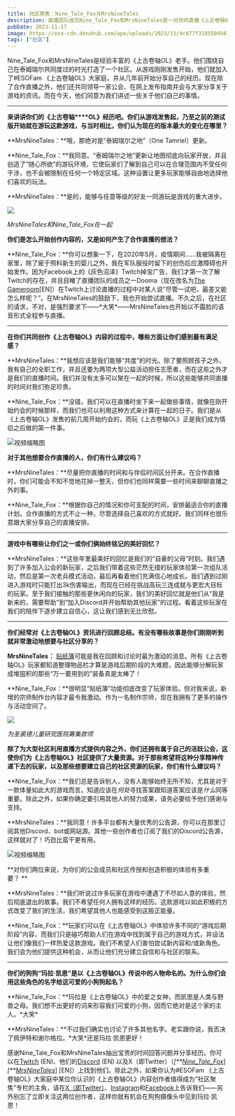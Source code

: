 ```yaml
---
title: 社区聚焦：Nine_Tale_Fox与MrsNineTales
description: 直播团队成员Nine_Tale_Fox和MrsNineTales是一对共同直播《上古卷轴OL》的情侣。这两位主播的足迹遍布整个泰姆瑞尔，并且经历了无数奇妙的际遇！
pubDate: 2023-11-17
image: https://eso-cdn.denohub.com/ape/uploads/2023/11/4c077f31855045612dc7010252071442.jpg
tags: ["社区"]
---
```


Nine\_Tale\_Fox和MrsNineTales是经验丰富的《上古卷轴OL》老手。他们围绕自己在泰姆瑞尔共同度过的时光打造了一个社区。从游戏刚刚发售开始，他们就加入了#ESOFam
《上古卷轴OL》大家庭，并从几年前开始分享自己的经历。现在除了合作直播之外，他们还共同领导一家公会、在网上发布指南并会与大家分享关于游戏的资讯。而在今天，他们同意为我们讲述一些关于他们自己的事情。

---

**来讲讲你们的《上古卷轴****OL》经历吧。你们从游戏发售起，乃至之前的测试版开始就在游玩这款游戏，与当时相比，你们认为现在的版本最大的变化在哪里？**

**MrsNineTales：**哦，那绝对是“泰姆瑞尔之地”（One Tamriel）更新。

**Nine\_Tale\_Fox：**我同意。“泰姆瑞尔之地”更新让地图彻底向玩家开放，并且创造了“随心所欲”的游玩环境，它使玩家们了解到自己可以在合理范围内不受任何干涉，也不会被限制在任何一个特定区域。这种设置让更多玩家能够自由地选择他们喜欢的玩法。

**MrsNineTales：**是的，能够与任意等级的好友一同游玩是游戏的重大进步。

![](https://eso-cdn.denohub.com/ape/uploads/2023/11/604819ec7f428e7335098967099b8346.jpg)

<p class="text-gray-500 text-sm text-center"><i>MrsNineTales和Nine_Tale_Fox在一起</i></p>

**你们是怎么开始创作内容的，又是如何产生了合作直播的想法？**

**Nine\_Tale\_Fox：**你可以想象一下，在2020年5月，疫情期间……我被隔离在家里，除了疲于照料新生的婴儿之外，我在军队服役时留下的创伤后应激障碍也开始发作。因为Facebook上的《灰色沼泽》Twitch掉宝广告，我们才第一次了解Twitch的存在，并且目睹了直播团队的成员之一Dooma（现在改名为[The Gameroom](https://www.thegameroom.tv/)\[EN]）在Twitch上讨论直播的过程中对某人说“尽管一试吧，最差又能怎么样呢？”。在MrsNineTales的鼓励下，我也开始尝试直播。不久之后，在社区的请求，不对，是强烈要求下——\*大笑\*——MrsNineTales也开始以不露脸的语音形式全程参与直播。

---

**在你们共同创作《上古卷轴OL》内容的过程中，哪些方面让你们感到最有满足感？**

**MrsNineTales：**我想应该是我们能够“共度”的时光。除了要照顾孩子之外，我有自己的全职工作，并且还要为两项大型公益活动担任志愿者，而在这些之外才是我们的直播时间。我们并没有太多可以聚在一起的时候，所以这些能够共同直播的时间对我们弥足珍贵。

**Nine\_Tale\_Fox：**没错，我们可以在直播时坐下来一起做些事情，就像在刚开始约会的时候那样，而我们也可以利用这种方式来计算在一起的日子。我们是从《上古卷轴OL》发售的前几周开始约会的，而玩《上古卷轴OL》正是我们成为情侣之后做的第一件事。

![视频缩略图](https://i.ytimg.com/vi/rlS1CNx2DWs/maxresdefault.jpg)

**对于其他想要合作直播的人，你们有什么建议吗？**

**MrsNineTales：**尽量把你直播的时间和与伴侣时间区分开来。在合作直播时，你们可能会不知不觉地花掉一整天，但你们也同样需要一些时间来聊聊直播之外的事。

**Nine\_Tale\_Fox：**根据你自己的情况和你可支配的时间，安排最适合你的直播计划。合作直播的方式不止一种，尽管选择自己喜欢的方式就好。我们同样也很乐意跟大家分享自己的直播安排。

---

**游戏中有哪些让你们之一或你们俩始终铭记的美好回忆？**

**MrsNineTales：**这些年里最美好的回忆是我们的“自豪的父母”时刻。我们遇到了许多加入公会的新玩家，之后我们带着这些茫然无措的玩家体验第一次组队活动，然后是第一次老兵模式活动，最后再看着他们充满信心地成长。我们遇到过刚进入游戏时只能打出3k伤害输出，而现在已经在挑战高玩三连成就与更宏大目标的玩家。至于我们接触的那些更休闲向的玩家，我们的美好回忆就是他们从“我是新来的，需要帮助”到“加入Discord并开始帮助其他玩家”的过程。看着这些玩家在我们的陪伴下逐步建立自信心，这让我们感到无比欣慰。

---

**你们经常对《上古卷轴OL》资讯进行回顾总结。有没有哪些故事是你们刚刚听到就非常激动地想要与社区分享的？**

**MrsNineTales：**
[贴纸簿](/news/post/59011)可能是我在回顾和讨论时最为激动的消息。所有《上古卷轴OL》玩家都知道整理物品栏才算是游戏后期阶段的大难题，因此能够分解玩家成堆囤积的那些“万一要用到的”装备真是太棒了！

**Nine\_Tale\_Fox：**很明显“贴纸簿”功能彻底改变了玩家体验。但对我来说，新增的宗师制作台内容才最令我激动。作为一名制作宗师，现在我拥有了更多的操作与活动空间了。

![](https://eso-cdn.denohub.com/ape/uploads/2023/11/b42786bea6242dea688d38a186c7e79d.jpg)

<p class="text-gray-500 text-sm text-center"><i>为圣裘德儿童研究医院筹集款项</i></p>

**除了为大型社区利用直播方式提供内容之外，你们还拥有属于自己的活跃公会，这使你们为《上古卷轴OL》社区提供了大量资源。对于那些希望将这种分享精神传递下去的玩家，以及那些想要建立自己的社区资源的玩家，你们有什么建议吗？**

**Nine\_Tale\_Fox：**我们总是告诉别人，没有人能够始终无所不知，尤其是对于一款体量如此大的游戏而言。知道应该在*何处*寻找答案跟知道答案应该是*什么*同等重要。除此之外，如果你确定要引用其他人的努力成果，请务必要给予他们感谢与支持。

**MrsNineTales：**我同意！许多平台都有大量优秀的公告源，你可以在那里订阅其他Discord、bot或网站源。其他一些创作者也订阅了我们的Discord公告源，这样就对了！巧劲比蛮干更有用。

![视频缩略图](https://i.ytimg.com/vi/7B2SF3AktwE/maxresdefault.jpg)

**对你们两位来说，为你们的公会成员和社区传授和创造积极的体验有多重要？ **

**MrsNineTales：**我们听说过许多玩家在游戏中遭遇了不尽如人意的体验，然后彻底退出的故事。我们不希望任何人拥有这样的经历。这款游戏以如此积极的方式改变了我们的生活，我们希望其他人也能感受到这股正能量。

**Nine\_Tale\_Fox：**玩家们可以在《上古卷轴OL》中体验许多不同的“游戏后期阶段”内容，而我们只是碰巧帮助人们在游戏中找到属于自己的游戏方式，并设法让他们像我们一样热爱这款游戏。我们不希望人们害怕尝试新内容和/或新角色。我们会为他们提供这种机会，从而让他们充分建立自信和与社区的联系。

---

**你们的狗狗“玛拉·凯恩”是以《上古卷轴OL》传说中的人物命名的。为什么你们会用这些角色的名字给这可爱的小狗狗起名？**

**Nine\_Tale\_Fox：**玛拉是《上古卷轴OL》中的爱之女神，而凯恩是人类与野兽之母。我们想不出更好的词来形容我们可爱的小狗，因而它绝对是这个家的主人。\*大笑\*

**MrsNineTales：**不过我们确实也讨论了许多其他名字。老实跟你说，我否决了佩伊特和谢尔格拉。\*大笑\*还是玛拉·凯恩更好！

感谢Nine\_Tale\_Fox和MrsNineTales抽出宝贵的时间回答问题并分享经历。你可以在[Twitch](https://www.twitch.tv/nine_tale_fox) (EN)、他们的[Discord](https://discord.com/invite/XRVFtn9VeB) (EN)
以及X（即Twitter）（_\[**[Nine\_Tale\_Fox](https://twitter.com/NineTaleFoxTTV)_]
_\[**[MrsNineTales](https://twitter.com/mrsninetales)_] \[EN]）上找到他们。除此之外，如果你认为#ESOFam
《上古卷轴OL》大家庭中某位你认识的《上古卷轴OL》内容创作者值得成为“社区聚焦”专栏的主角，请在[X（即Twitter）](https://twitter.com/TESOnline)、[Instagram](https://www.instagram.com/elderscrollsonline/)和[Facebook](https://www.facebook.com/elderscrollsonline)上告诉我们——另外别忘了立即关注这两位创作者，这样你就有机会在狗狗摄像头中见到玛拉·凯恩！
